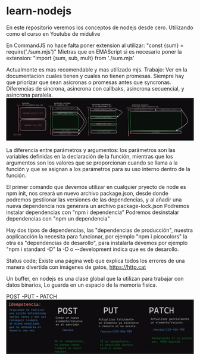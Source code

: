 # learn-nodejs
En este repositorio veremos los conceptos de nodejs desde cero.  Utilizando como el curso en Youtube de midulive

En CommandJS no hace falta poner extension al utilizar:
"const {sum} = require('./sum.mjs')"
Mietras que en EMAScript si es necesario poner la extension:
"import {sum, sub, mult} from './sum.mjs'

Actualmente es mas recomendable y mas utilizado mjs.
Trabajo: Ver en la documentacion cuales tienen y cuales no tienen promesas.
Siempre hay que priorizar que sean asicronas o promesas antes que syncronas.
Diferencias de sincrona, asincrona con callbaks, asincrona secuencial, y asincrona paralela.
![SyncYAsync](sync-async-cb-seq-par.png)

La diferencia entre parámetros y argumentos: los parámetros son las variables
definidas en la declaración de la función, mientras que los argumentos son los
valores que se proporcionan cuando se llama a la función y que se asignan a los
parámetros para su uso interno dentro de la función.

El primer comando que devemos utilizar en cualquier pryecto de node es npm init, nos creará
un nuevo archivo package.json, desde donde podremos gestiionar las versiones de las dependencias,
y al añadir una nueva dependencia nos generara un archivo package-lock.json
Podremos instalar dependencias con "npm i dependencia"
Podremos desinstalar dependencias con "npm un dependencia"

Hay dos tipos de dependencias, las "dependencias de producción", nuestra aoplicacción la
necesita para funcionar, por ejemplo "npm i picocolors"
la otra es "dependencias de desarollo", para instalarla devemos por
ejemplo "npm i standard -D" la -D o --development indica que es de desarollo.

Status code;
Existe una página web que explíca todos los errores de una manera divertida con imágenes de gatos,
https://http.cat

Un buffer, en nodejs es una clase global que la utilizan para trabajar con datos binarios,
Lo guarda en un espacio de la memoria fisica.

POST -PUT - PATCH
![post-put-patch](post-put-patch.png)
